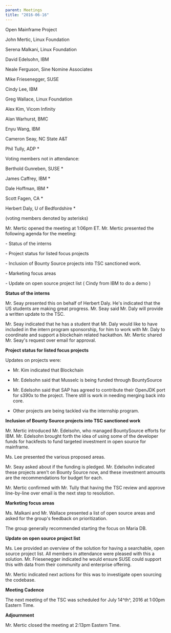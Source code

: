 ```yaml
---
parent: Meetings
title: "2016-06-16"
---
```

Open Mainframe Project


John Mertic, Linux Foundation

Serena Malkani, Linux Foundation

David Edelsohn, IBM

Neale Ferguson, Sine Nomine Associates

Mike Friesenegger, SUSE

Cindy Lee, IBM

Greg Wallace, Linux Foundation

Alex Kim, Vicom Infinity

Alan Warhurst, BMC

Enyu Wang, IBM

Cameron Seay, NC State A&T

Phil Tully, ADP \*

Voting members not in attendance:

Berthold Gunreben, SUSE \*

James Caffrey, IBM \*

Dale Hoffman, IBM \*

Scott Fagen, CA \*

Herbert Daly, U of Bedfordshire \*

(voting members denoted by asterisks)

Mr. Mertic opened the meeting at 1:06pm ET. Mr. Mertic presented the
following agenda for the meeting:

\- Status of the interns

\- Project status for listed focus projects

\- Inclusion of Bounty Source projects into TSC sanctioned work.

\- Marketing focus areas

\- Update on open source project list ( Cindy from IBM to do a demo )

**Status of the interns**

Mr. Seay presented this on behalf of Herbert Daly. He's indicated that
the US students are making great progress. Mr. Seay said Mr. Daly will
provide a written update to the TSC.

Mr. Seay indicated that he has a student that Mr. Daly would like to
have included in the intern program sponsorship, for him to work with
Mr. Daly to coordinate and support a blockchain related hackathon. Mr.
Mertic shared Mr. Seay's request over email for approval.

**Project status for listed focus projects**

Updates on projects were:

-   Mr. Kim indicated that Blockchain

-   Mr. Edelsohn said that Musselc is being funded through BountySource

-   Mr. Edelsohn said that SAP has agreed to contribute their OpenJDK
    port for s390x to the project. There still is work in needing
    merging back into core.

-   Other projects are being tackled via the internship program.

**Inclusion of Bounty Source projects into TSC sanctioned work**

Mr. Mertic introduced Mr. Edelsohn, who managed BountySource efforts for
IBM. Mr. Edelsohn brought forth the idea of using some of the developer
funds for hackfests to fund targeted investment in open source for
mainframe.

Ms. Lee presented the various proposed areas.

Mr. Seay asked about if the funding is pledged. Mr. Edelsohn indicated
these projects aren't on Bounty Source now, and these investment amounts
are the recommendations for budget for each.

Mr. Mertic confirmed with Mr. Tully that having the TSC review and
approve line-by-line over email is the next step to resolution.

**Marketing focus areas**

Ms. Malkani and Mr. Wallace presented a list of open source areas and
asked for the group's feedback on prioritization.

The group generally recommended starting the focus on Maria DB.

**Update on open source project list**

Ms. Lee provided an overview of the solution for having a searchable,
open source project list. All members in attendance were pleased with
this a solution. Mr. Friesenegger indicated he would ensure SUSE could
support this with data from their community and enterprise offering.

Mr. Mertic indicated next actions for this was to investigate open
sourcing the codebase.

**Meeting Cadence**

The next meeting of the TSC was scheduled for July 14^th^, 2016 at
1:00pm Eastern Time.

**Adjournment**

Mr. Mertic closed the meeting at 2:13pm Eastern Time.
